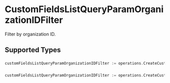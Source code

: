 # CustomFieldsListQueryParamOrganizationIDFilter

Filter by organization ID.


## Supported Types

### 

```go
customFieldsListQueryParamOrganizationIDFilter := operations.CreateCustomFieldsListQueryParamOrganizationIDFilterStr(string{/* values here */})
```

### 

```go
customFieldsListQueryParamOrganizationIDFilter := operations.CreateCustomFieldsListQueryParamOrganizationIDFilterArrayOfStr([]string{/* values here */})
```

